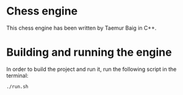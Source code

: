 # Chess engine
This chess engine has been written by Taemur Baig in C++.

# Building and running the engine
In order to build the project and run it, run the following script in the terminal:
```
./run.sh
```
